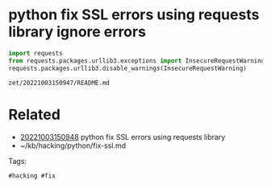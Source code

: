 # python fix SSL errors using requests library ignore errors
```python
import requests
from requests.packages.urllib3.exceptions import InsecureRequestWarning
requests.packages.urllib3.disable_warnings(InsecureRequestWarning)
```

` zet/20221003150947/README.md `

# Related

- [20221003150948](/zet/20221003150948/README.md) python fix SSL errors using requests library
- ~/kb/hacking/python/fix-ssl.md

Tags:

    #hacking #fix 
